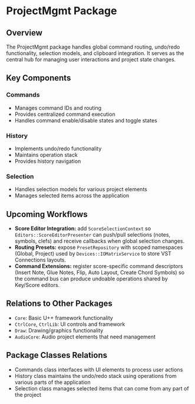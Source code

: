 # ProjectMgmt Package

## Overview
The ProjectMgmt package handles global command routing, undo/redo functionality, selection models, and clipboard integration. It serves as the central hub for managing user interactions and project state changes.

## Key Components

### Commands
- Manages command IDs and routing
- Provides centralized command execution
- Handles command enable/disable states and toggle states

### History
- Implements undo/redo functionality
- Maintains operation stack
- Provides history navigation

### Selection
- Handles selection models for various project elements
- Manages selected items across the application

## Upcoming Workflows
- **Score Editor Integration:** add `ScoreSelectionContext` so `Editors::ScoreEditorPresenter` can push/pull selections (notes, symbols, clefs) and receive callbacks when global selection changes.
- **Routing Presets:** expose `PresetRepository` with scoped namespaces (Global, Project) used by `Devices::IOMatrixService` to store VST Connections layouts.
- **Command Extensions:** register score-specific command descriptors (Insert Note, Glue Notes, Flip, Auto Layout, Create Chord Symbols) so the command bus can produce undoable operations shared by Key/Score editors.

## Relations to Other Packages
- `Core`: Basic U++ framework functionality
- `CtrlCore`, `CtrlLib`: UI controls and framework
- `Draw`: Drawing/graphics functionality
- `AudioCore`: Audio project elements that need management

## Package Classes Relations
- Commands class interfaces with UI elements to process user actions
- History class maintains the undo/redo stack using operations from various parts of the application
- Selection class manages selected items that can come from any part of the project
